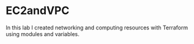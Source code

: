# EC2andVPC
In this lab I created networking and computing resources with Terraform using modules and variables.
